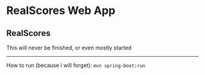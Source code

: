 # RealScores Web App #
## RealScores ##
This will never be finished, or even mostly started
- - - -
How to run (because I will forget): `mvn spring-boot:run`

